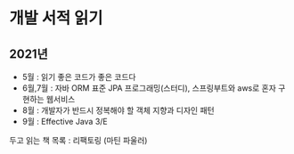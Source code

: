 # 개발 서적 읽기

## 2021년
- 5월 : 읽기 좋은 코드가 좋은 코드다
- 6월,7월 : 자바 ORM 표준 JPA 프로그래밍(스터디), 스프링부트와 aws로 혼자 구현하는 웹서비스
- 8월 : 개발자가 반드시 정복해야 할 객체 지향과 디자인 패턴
- 9월 : Effective Java 3/E

두고 읽는 책 목록 : 리팩토링 (마틴 파울러)
